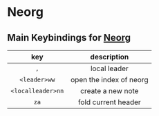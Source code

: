 # Neorg

## Main Keybindings for [Neorg](https://github.com/nvim-neorg/neorg)


|key                   |description                    |
| :---------------: | :----------------: |
|        `,`        |   local leader    |
|   `<leader>ww`    | open the index of neorg |
| `<localleader>nn` |     create a new note     |
|       `za`        | fold current header |

